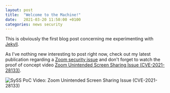 ```yaml
---
layout: post
title:  "Welcome to the Machine!"
date:   2021-03-20 11:50:00 +0100
categories: news security
---
```

This is obviously the first blog post concerning me experimenting with [Jekyll][jekyll].

As I've nothing new interesting to post right now, check out my latest publication regarding a [Zoom security issue][syss-2020-044] and don't forget to watch the proof of concept video [Zoom Unintended Screen Sharing Issue (CVE-2021-28133)][syss-poc-video-zoom].

![SySS PoC Video: Zoom Unintended Screen Sharing Issue (CVE-2021-28133)](/assets/images/zoom_screen_sharing_exposure_poc_video.jpg)

[jekyll]: https://jekyllrb.com/
[syss-2020-044]: https://www.syss.de/fileadmin/dokumente/Publikationen/Advisories/SYSS-2020-044.txt
[syss-poc-video-zoom]: https://www.youtube.com/watch?v=SonmmgQlLzg
